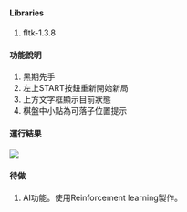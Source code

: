 #### Libraries
 1. fltk-1.3.8

#### 功能說明
 1. 黑期先手
 2. 左上START按鈕重新開始新局
 3. 上方文字框顯示目前狀態
 4. 棋盤中小點為可落子位置提示

#### 運行結果
![](https://i.imgur.com/punptjV.png)


#### 待做
1. AI功能。使用Reinforcement learning製作。

